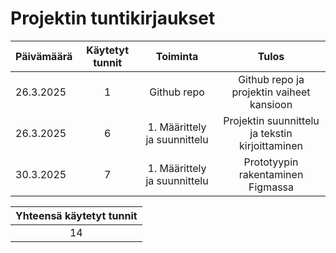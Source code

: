 # Projektin tuntikirjaukset

| Päivämäärä  | Käytetyt tunnit | Toiminta |  Tulos |
| :---  |     :---:      |     :---:      |     :---:      |
| 26.3.2025 | 1 | Github repo | Github repo ja projektin vaiheet kansioon |
| 26.3.2025 | 6 | 1. Määrittely ja suunnittelu | Projektin suunnittelu ja tekstin kirjoittaminen |
| 30.3.2025 | 7 | 1. Määrittely ja suunnittelu | Prototyypin rakentaminen Figmassa |

|Yhteensä käytetyt tunnit|
|     :---:      |
|14|